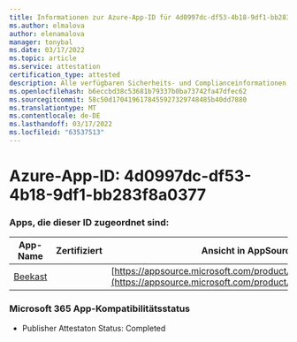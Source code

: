 ```yaml
---
title: Informationen zur Azure-App-ID für 4d0997dc-df53-4b18-9df1-bb283f8a0377
ms.author: elmalova
author: elenamalova
manager: tonybal
ms.date: 03/17/2022
ms.topic: article
ms.service: attestation
certification_type: attested
description: Alle verfügbaren Sicherheits- und Complianceinformationen für 4d0997dc-df53-4b18-9df1-bb283f8a0377.
ms.openlocfilehash: b6eccbd38c53681b79337b0ba73742fa47dfec62
ms.sourcegitcommit: 58c50d1704196178455927329748485b40dd7880
ms.translationtype: MT
ms.contentlocale: de-DE
ms.lasthandoff: 03/17/2022
ms.locfileid: "63537513"
---
```

# <a name="azure-app-id-4d0997dc-df53-4b18-9df1-bb283f8a0377"></a>Azure-App-ID: 4d0997dc-df53-4b18-9df1-bb283f8a0377


### <a name="apps-associated-with-this-id"></a>Apps, die dieser ID zugeordnet sind:
| **App-Name** | **Zertifiziert** | **Ansicht in AppSource** |
|--------------|---------------|-----------------------|
| [Beekast](../forward/WA200001447.md) |  | [https://appsource.microsoft.com/product/office/WA200001447](https://appsource.microsoft.com/product/office/WA200001447) |

### <a name="microsoft-365-app-compliance-status"></a>Microsoft 365 App-Kompatibilitätsstatus
- Publisher Attestaton Status: Completed
